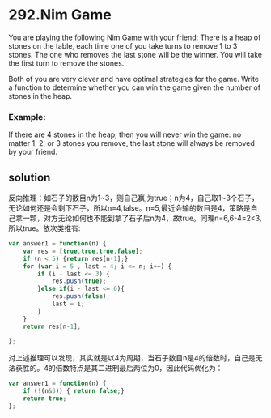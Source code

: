 # 292.Nim Game

You are playing the following Nim Game with your friend: There is a heap of stones on the table, each time one of you take turns to remove 1 to 3 stones. The one who removes the last stone will be the winner. You will take the first turn to remove the stones.

Both of you are very clever and have optimal strategies for the game. Write a function to determine whether you can win the game given the number of stones in the heap.

### Example:
If there are 4 stones in the heap, then you will never win the game: no matter 1, 2, or 3 stones you remove, the last stone will always be removed by your friend.

## solution

反向推理：如石子的数目n为1\~3，则自己赢,为true；n为4，自己取1\~3个石子，无论如何还是会剩下石子，所以n=4,false。n=5,最近会输的数目是4，策略是自己拿一颗，对方无论如何也不能到拿了石子后n为4，故true。同理n=6,6-4=2<3,所以true。依次类推有:
```javascript
var answer1 = function(n) {
    var res = [true,true,true,false];
    if (n < 5) {return res[n-1];}
    for (var i = 5 , last = 4; i <= n; i++) {
        if (i - last <= 3) {
            res.push(true);
        }else if(i - last <= 6){
            res.push(false);
            last = i;
        }
    }
    return res[n-1];
    
};
```
对上述推理可以发现，其实就是以4为周期，当石子数目n是4的倍数时，自己是无法获胜的。4的倍数特点是其二进制最后两位为0，因此代码优化为：
```javascript
var answer1 = function(n) {
    if (!(n&3)) { return false;}
    return true;
};
```


	
